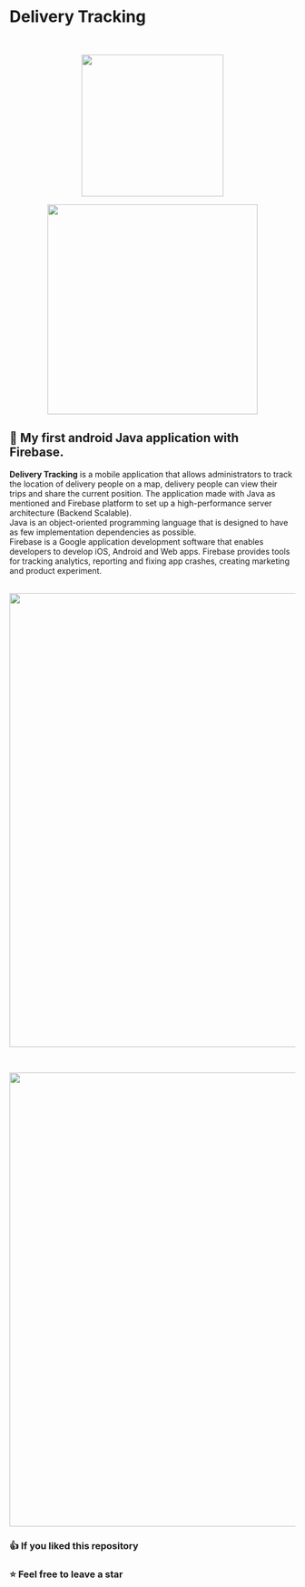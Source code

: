 # Delivery Tracking
<br>
<p align="center"><a href="https://developer.android.com/studio/intro" target="_blank"><img src="https://zupimages.net/up/22/02/obqa.png" width="250"></a></p>
<p align="center"><a href="https://firebase.google.com" target="_blank"><img src="https://zupimages.net/up/22/02/t7il.png" width=370"></a></p>
  
## 📌 My first android Java application with Firebase.

**Delivery Tracking** is a mobile application that allows administrators to track the location of delivery people on a map, delivery people can view their trips and share the current position. The application made with Java as mentioned and Firebase platform to set up a high-performance server architecture (Backend Scalable).\
Java is an object-oriented programming language that is designed to have as few implementation dependencies as possible.\
Firebase is a Google application development software that enables developers to develop iOS, Android and Web apps. Firebase provides tools for tracking analytics, reporting and fixing app crashes, creating marketing and product experiment.
<br><br>
<p align="center"><img src="https://zupimages.net/up/22/02/whwo.png" width="800"></p>
<br>
<p align="center"><img src="https://zupimages.net/up/22/02/w7a0.png" width="800"></p>

### 👍 If you liked this repository
### ⭐ Feel free to leave a star 
